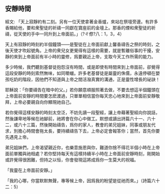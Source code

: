 ## 安靜時間 ##

經文: 「天上寂靜約有二刻。另有一位天使拿著金香爐，來站在祭壇旁邊。有許多香賜給他，要和衆聖徒的祈禱一同獻在寶座前的金壇上。那香的煙和衆聖徒的祈禱，從天使的手中一同升到上帝面前。」（?ㄔ傺?八：1，3，4）



天上有寂靜的時刻約半個鐘頭——是聖徒在上帝面前獻上馨香禱告之祭的時刻，之後天使才吹起號角。上帝的衆兒女更覺得有這樣的需要，就是暫離俗事的干擾，安靜的來到上帝面前有半小時的靈修，爲要親近上帝，支取今天工作所需的能力。

多少時候，我們聽到基督徒抱怨沒有時間，或是即使有時間來到上帝面前，卻覺得這段安靜的時刻索然無味，如同嚼蠟。許多老基督徒是屬靈的侏儒，永遠停頓在嬰孩吃奶的階段，因他們不知道與上帝之間活潑真實的溝通，正是靈性增長的祕訣！

耶穌說：「你要禱告在暗中的父。」若你願意順服照著去做，不要去想這半個鐘頭在上帝面前安靜的時間要怎麽渡過，只單單相信當你每天忠心地來到上帝面前安靜敬拜，上帝必要親自向你顯現祂自己。

若你覺得這樣安靜的時刻太空泛，不妨先讀一段聖經，讓上帝藉著聖經向你說話，然後謙卑地等候在祂腳前，祂將會在你心中做工。默想或讀出詩篇六十一、六十二，或六十三篇，然後開始禱告，爲你的家人，教會的弟兄姐妹，同事或朋友代求，別擔心時間會拖太長，要持續禱告下去，上帝必定會報答你；當然，首先你要先遇見上帝。

弟兄姐妹們，上帝渴望親近你，也樂意施恩與你，難道你捨不得花半個小時在上帝面前單獨與祂相處？若你堅持每天有這樣持續半小時在上帝面前安靜時刻，剛開始或許覺得很困難，但持之以恒，你會發現這將成爲你一生莫大的祝福。

「我靈在上帝面前安靜。」

「我的心哪，你當默默無聲，專等候上帝，因爲我的盼望是從祂而來。」（詩篇六十二：5）